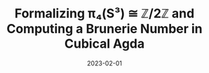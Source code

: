 ---
title: "Formalizing π₄(S³) ≅ ℤ/2ℤ and Computing a Brunerie Number in Cubical Agda"
collection: publications
permalink: /publication/2023-01-Brunerie
excerpt:
date: 2023-02-01
venue: 'Submitted for review, 2023'
paperurl: 'http://aljungstrom.github.io/files/pi4s3.pdf'
citation: 'Axel Ljungström, Anders Mörtberg'
---